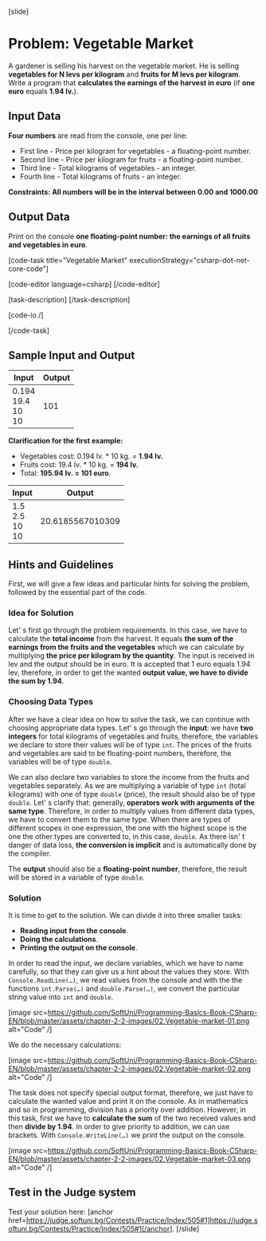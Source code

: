 [slide]
# Problem: Vegetable Market

A gardener is selling his harvest on the vegetable market. He is selling **vegetables for N levs per kilogram** and **fruits for M levs per kilogram**. Write a program that **calculates the earnings of the harvest in euro** (if **one euro** equals **1.94 lv.**).

## Input Data

**Four numbers** are read from the console, one per line:

- First line - Price per kilogram for vegetables - a floating-point number.
- Second line - Price per kilogram for fruits - a floating-point number.
- Third line - Total kilograms of vegetables - an integer.
- Fourth line - Total kilograms of fruits - an integer.

**Constraints: All numbers will be in the interval between 0.00 and 1000.00**

## Output Data

Print on the console **one floating-point number: the earnings of all fruits and vegetables in euro**.

[code-task title="Vegetable Market" executionStrategy="csharp-dot-net-core-code"]  

[code-editor language=csharp]
[/code-editor]

[task-description]
[/task-description]

[code-io /]

[/code-task]

## Sample Input and Output

|          Input          | Output |
|-------------------------|--------|
|0.194<br>19.4<br>10<br>10|101     |

**Clarification for the first example:**

- Vegetables cost: 0.194 lv. \* 10 kg. = **1.94 lv.**
- Fruits cost: 19.4 lv. \* 10 kg.  = **194 lv.**
- Total: **195.94 lv. = 101 euro**.

|        Input         |    Output      |
|----------------------|----------------|
|1.5<br>2.5<br>10<br>10|20.6185567010309|

## Hints and Guidelines

First, we will give a few ideas and particular hints for solving the problem, followed by the essential part of the code.  

### Idea for Solution

Let' s first go through the problem requirements. In this case, we have to calculate the **total income** from the harvest. It equals **the sum of the earnings from the fruits and the vegetables** which we can calculate by multiplying **the price per kilogram by the quantity**. The input is received in lev and the output should be in euro. It is accepted that 1 euro equals 1.94 lev, therefore, in order to get the wanted **output value, we have to divide the sum by 1.94**.

### Choosing Data Types

After we have a clear idea on how to solve the task, we can continue with choosing appropriate data types. Let' s go through the **input**: we have **two integers** for total kilograms of vegetables and fruits, therefore, the variables we declare to store their values will be of type `int`. The prices of the fruits and vegetables are said to be floating-point numbers, therefore, the variables will be of type `double`.

We can also declare two variables to store the income from the fruits and vegetables separately. As we are multiplying a variable of type `int` (total kilograms) with one of type `double` (price), the result should also be of type `double`. Let' s clarify that: generally, **operators work with arguments of the same type**. Therefore, in order to multiply values from different data types, we have to convert them to the same type. When there are types of different scopes in one expression, the one with the highest scope is the one the other types are converted to, in this case, `double`. As there isn' t danger of data loss, **the conversion is implicit** and is automatically done by the compiler.

The **output** should also be a **floating-point number**, therefore, the result will be stored in a variable of type `double`.

### Solution

It is time to get to the solution. We can divide it into three smaller tasks:  
- **Reading input from the console**.
- **Doing the calculations**.
- **Printing the output on the console**.

In order to read the input, we declare variables, which we have to name carefully, so that they can give us a hint about the values they store. With `Console.ReadLine(…)`, we read values from the console and with the the functions `int.Parse(…)` and `double.Parse(…)`, we convert the particular string value into `int` and `double`.

[image src=https://github.com/SoftUni/Programming-Basics-Book-CSharp-EN/blob/master/assets/chapter-2-2-images/02.Vegetable-market-01.png alt="Code" /]

We do the necessary calculations:  

[image src=https://github.com/SoftUni/Programming-Basics-Book-CSharp-EN/blob/master/assets/chapter-2-2-images/02.Vegetable-market-02.png alt="Code" /]

The task does not specify special output format, therefore, we just have to calculate the wanted value and print it on the console. As in mathematics and so in programming, division has a priority over addition. However, in this task, first we have to **calculate the sum** of the two received values and then **divide by 1.94**. In order to give priority to addition, we can use brackets. With `Console.WriteLine(…)` we print the output on the console.

[image src=https://github.com/SoftUni/Programming-Basics-Book-CSharp-EN/blob/master/assets/chapter-2-2-images/02.Vegetable-market-03.png alt="Code" /]

## Test in the Judge system

Test your solution here: [anchor href=https://judge.softuni.bg/Contests/Practice/Index/505#1]https://judge.softuni.bg/Contests/Practice/Index/505#1[/anchor].
[/slide]
